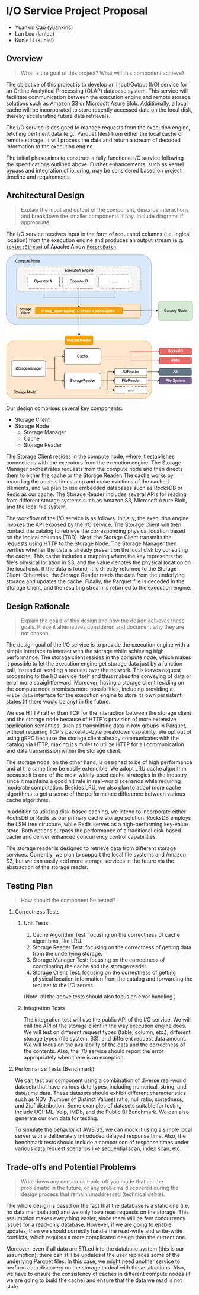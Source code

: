 # I/O Service Project Proposal

* Yuanxin Cao (yuanxinc)
* Lan Lou (lanlou)
* Kunle Li (kunlel)

## Overview

> What is the goal of this project? What will this component achieve?

The objective of this project is to develop an Input/Output (I/O) service for an Online Analytical Processing (OLAP) database system. This service will facilitate communication between the execution engine and remote storage solutions such as Amazon S3 or Microsoft Azure Blob. Additionally, a local cache will be incorporated to store recently accessed data on the local disk, thereby accelerating future data retrievals.

The I/O service is designed to manage requests from the execution engine, fetching pertinent data (e.g., Parquet files) from either the local cache or remote storage. It will process the data and return a stream of decoded information to the execution engine.

The initial phase aims to construct a fully functional I/O service following the specifications outlined above. Further enhancements, such as kernel bypass and integration of io_uring, may be considered based on project timeline and requirements.


## Architectural Design

> Explain the input and output of the component, describe interactions and breakdown the smaller components if any. Include diagrams if appropriate.

The I/O service receives input in the form of requested columns (i.e. logical location) from the execution engine and produces an output stream (e.g. [`tokio::Stream`](https://docs.rs/tokio/latest/tokio/stream/index.html)) of Apache Arrow [`RecordBatch`](https://docs.rs/arrow-array/50.0.0/arrow_array/struct.RecordBatch.html).

![](./figs/io-arch.png)


Our design comprises several key components:

- Storage Client
- Storage Node
    - Storage Manager
    - Cache
    - Storage Reader

The Storage Client resides in the compute node, where it establishes connections with the executors from the execution engine. The Storage Manager orchestrates requests from the compute node and then directs them to either the cache or the Storage Reader. The cache works by recording the access timestamp and make evictions of the cached elements, and we plan to use embedded databases such as RocksDB or Redis as our cache. The Storage Reader includes several APIs for reading from different storage systems such as Amazon S3, Microsoft Azure Blob, and the local file system.

The workflow of the I/O service is as follows. Initially, the execution engine invokes the API exposed by the I/O service. The Storage Client will then contact the catalog to retrieve the corresponding physical location based on the logical columns (TBD). Next, the Storage Client transmits the requests using HTTP to the Storage Node. The Storage Manager then verifies whether the data is already present on the local disk by consulting the cache. This cache includes a mapping where the key represents the file's physical location in S3, and the value denotes the physical location on the local disk. If the data is found, it is directly returned to the Storage Client. Otherwise, the Storage Reader reads the data from the underlying storage and updates the cache. Finally, the Parquet file is decoded in the Storage Client, and the resulting stream is returned to the execution engine.


## Design Rationale

> Explain the goals of this design and how the design achieves these goals. Present alternatives considered and document why they are not chosen.

The design goal of the I/O service is to provide the execution engine with a simple interface to interact with the storage while achieving high performance. The storage client resides in the compute node, which makes it possible to let the execution engine get storage data just by a function call, instead of sending a request over the network. This leaves request processing to the I/O service itself and thus makes the conveying of data or error more straightforward. Moreover, having a storage client residing on the compute node promises more possibilities, including providing a `write_data` interface for the execution engine to store its own persistent states (if there would be any) in the future.

We use HTTP rather than TCP for the interaction between the storage client and the storage node because of HTTP's provision of more extensive application semantics, such as transmitting data in row groups in Parquet, without requiring TCP's packet-to-byte breakdown capability. We opt out of using gRPC because the storage client already communicates with the catalog via HTTP, making it simpler to utilize HTTP for all communication and data transmission within the storage client.

The storage node, on the other hand, is designed to be of high performance and at the same time be easily extendible. We adopt LRU cache algorithm because it is one of the most widely-used cache strategies in the industry since it maintains a good hit rate in real-world scenarios while requiring moderate computation. Besides LRU, we also plan to adopt more cache algorithms to get a sense of the performance difference between various cache algorithms.

In addition to utilizing disk-based caching, we intend to incorporate either RocksDB or Redis as our primary cache storage solution. RocksDB employs the LSM tree structure, while Redis serves as a high-performing key-value store. Both options surpass the performance of a traditional disk-based cache and deliver enhanced concurrency control capabilities.

The storage reader is designed to retrieve data from different storage services. Currently, we plan to support the local file systems and Amazon S3, but we can easily add more storage services in the future via the abstraction of the storage reader.

## Testing Plan

> How should the component be tested?

1. Correctness Tests

   1. Unit Tests

      1. Cache Algorithm Test: focusing on the correctness of cache algorithms, like LRU.
      2. Storage Reader Test: focusing on the correctness of getting data from the underlying storage.
      3. Storage Manager Test: focusing on the correctness of coordinating the cache and the storage reader.
      4. Storage Client Test: focusing on the correctness of getting physical location information from the catalog and forwarding the request to the I/O server.

      (Note: all the above tests should also focus on error handling.)

   2. Integration Tests 

      The integration test will use the public API of the I/O service. We will call the API of the storage client in the way execution engine does. We will test on different request types (table, column, etc.), different storage types (file system, S3), and different request data amount. We will focus on the availability of the data and the correctness of the contents. Also, the I/O service should report the error appropriately when there is an exception.

2. Performance Tests (Benchmark)

   We can test our component using a combination of diverse real-world datasets that have various data types, including numerical, string, and date/time data. These datasets should exhibit different characteristics such as NDV (Number of Distinct Values) ratio, null ratio, sortedness, and Zipf distribution. Some examples of datasets suitable for testing include UCI-ML, Yelp, IMDb, and the Public BI Benchmark. We can also generate our own data for testing.

   To simulate the behavior of AWS S3, we can mock it using a simple local server with a deliberately introduced delayed response time. Also, the benchmark tests should include a comparison of response times under various data request scenarios like sequential scan, index scan, etc.

## Trade-offs and Potential Problems

> Write down any conscious trade-off you made that can be problematic in the future, or any problems discovered during the design process that remain unaddressed (technical debts).

The whole design is based on the fact that the database is a static one (i.e. no data manipulation) and we only have read requests on the storage. This assumption makes everything easier, since there will be few concurrency issues for a read-only database. However, if we are going to enable updates, then we should correctly handle the read-write and write-write conflicts, which requires a more complicated design than the current one.

Moreover, even if all data are ETLed into the database system (this is our assumption), there can still be updates if the user replaces some of the underlying Parquet files. In this case, we might need another service to perform data discovery on the storage to deal with these situations. Also, we have to ensure the consistency of caches in different compute nodes (if we are going to build the cache) and ensure that the data we read is not stale.


<!-- ## Glossary (Optional)
> If you are introducing new concepts or giving unintuitive names to components, write them down here. -->

